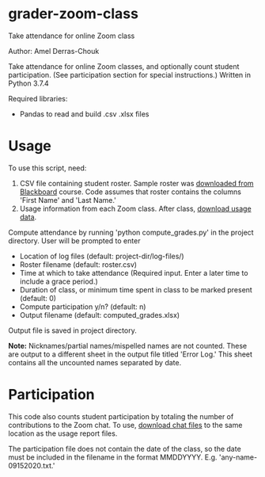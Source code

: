 # grader-zoom-class
Take attendance for online Zoom class

Author: Amel Derras-Chouk

Take attendance for online Zoom classes, and optionally count student participation. (See participation section for special instructions.) Written in Python 3.7.4

Required libraries:
  - Pandas to read and build .csv .xlsx files

# Usage #

To use this script, need:
  1. CSV file containing student roster. Sample roster was [downloaded from Blackboard](https://help.blackboard.com/Learn/Instructor/Grade/Grading_Tasks/Work_Offline_With_Grade_Data#download-grades-from-the-grade-center_OTP-1) course. Code assumes that roster contains the columns 'First Name' and 'Last Name.'
  2. Usage information from each Zoom class. After class, [download usage data](https://support.zoom.us/hc/en-us/articles/201363213-Getting-started-with-reports). 
  
Compute attendance by running 'python compute_grades.py' in the project directory. User will be prompted to enter
  - Location of log files (default: project-dir/log-files/)
  - Roster filename (default: roster.csv)
  - Time at which to take attendance (Required input. Enter a later time to include a grace period.)
  - Duration of class, or minimum time spent in class to be marked present (default: 0)
  - Compute participation y/n? (default: n)
  - Output filename (default: computed_grades.xlsx)

Output file is saved in project directory. 

**Note:** Nicknames/partial names/mispelled names are not counted. These are output to a different sheet in the output file titled 'Error Log.' This sheet contains all the uncounted names separated by date. 

# Participation #

This code also counts student participation by totaling the number of contributions to the Zoom chat. To use, [download chat files](https://support.zoom.us/hc/en-us/articles/115004792763-Saving-in-meeting-chat) to the same location as the usage report files. 

The participation file does not contain the date of the class, so the date must be included in the filename in the format MMDDYYYY. E.g. 'any-name-09152020.txt.'



